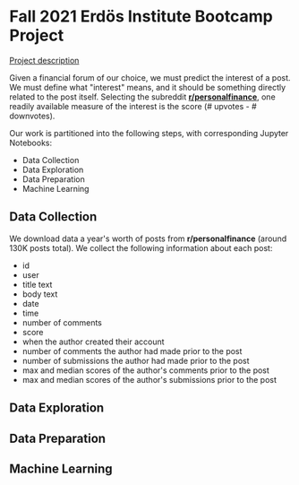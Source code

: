 # Fall 2021 Erdös Institute Bootcamp Project

[Project description](https://drive.google.com/file/d/1ykcpZqmNYM0kdiwBdGjKAsH6VgHvs5_o/view?usp=sharing)

Given a financial forum of our choice, we must predict the interest of a post. We must define what "interest" means, and it should be something directly related to the post itself. Selecting the subreddit [**r/personalfinance**](https://www.reddit.com/r/personalfinance/), one readily available measure of the interest is the score (# upvotes - # downvotes). 

Our work is partitioned into the following steps, with corresponding Jupyter Notebooks:

* Data Collection
* Data Exploration
* Data Preparation
* Machine Learning

## Data Collection

We download data a year's worth of posts from **r/personalfinance** (around 130K posts total). We collect the following information about each post:

* id
* user
* title text
* body text
* date
* time
* number of comments
* score
* when the author created their account
* number of comments the author had made prior to the post
* number of submissions the author had made prior to the post
* max and median scores of the author's comments prior to the post
* max and median scores of the author's submissions prior to the post

## Data Exploration

## Data Preparation

## Machine Learning
